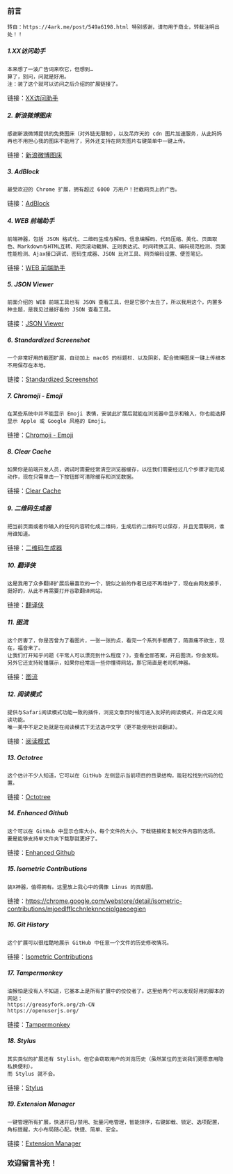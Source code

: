 <!--
author: hack0072008
head: http://www.etcunion.com/static/logo1_128x128.jpg
date: 2019-02-18
title: 分享一些好用的Chrome扩展
tags: Chrome扩展
images: http://www.etcunion.com/static/logo1_128x128.jpg
category: Chrome
status: publish
summary: 分享一些好用的Chrome扩展
-->







### 前言
    转自：https://4ark.me/post/549a6198.html 特别感谢，请勿用于商业，转载注明出处！！


##### 1.XX访问助手
    本来想了一波广告词来吹它，但想到…
    算了，别问，问就是好用。
    注：装了这个就可以访问之后介绍的扩展链接了。
链接：[XX访问助手](http://www.ggfwzs.com/)

##### 2. 新浪微博图床
    感谢新浪微博提供的免费图床（对外链无限制），以及吊炸天的 cdn 图片加速服务，从此妈妈再也不用担心我的图床不能用了，另外还支持在网页图片右键菜单中一键上传。
链接：[新浪微博图床](https://chrome.google.com/webstore/detail/%E6%96%B0%E6%B5%AA%E5%BE%AE%E5%8D%9A%E5%9B%BE%E5%BA%8A/fdfdnfpdplfbbnemmmoklbfjbhecpnhf)

##### 3. AdBlock
    最受欢迎的 Chrome 扩展，拥有超过 6000 万用户！拦截网页上的广告。
链接：[AdBlock](https://chrome.google.com/webstore/detail/adblock/gighmmpiobklfepjocnamgkkbiglidom)

##### 4. WEB 前端助手
    前端神器，包括 JSON 格式化、二维码生成与解码、信息编解码、代码压缩、美化、页面取色、Markdown与HTML互转、网页滚动截屏、正则表达式、时间转换工具、编码规范检测、页面性能检测、Ajax接口调试、密码生成器、JSON 比对工具、网页编码设置、便签笔记。
链接：[WEB 前端助手](https://chrome.google.com/webstore/detail/pkgccpejnmalmdinmhkkfafefagiiiad)

##### 5. JSON Viewer
    前面介绍的 WEB 前端工具也有 JSON 查看工具，但是它那个太丑了，所以我用这个，内置多种主题，是我见过最好看的 JSON 查看工具。
链接：[JSON Viewer](https://chrome.google.com/webstore/detail/json-viewer/gbmdgpbipfallnflgajpaliibnhdgobh)

##### 6. Standardized Screenshot
    一个非常好用的截图扩展，自动加上 macOS 的标题栏、以及阴影，配合微博图床一键上传根本不用保存在本地。
链接：[Standardized Screenshot](https://chrome.google.com/webstore/detail/pabdhaakclnechgfhmnhkcbmjobeoope)

##### 7. Chromoji - Emoji
    在某些系统中并不能显示 Emoji 表情，安装此扩展后就能在浏览器中显示和输入，你也能选择显示 Apple 或 Google 风格的 Emoji。
链接：[Chromoji - Emoji](https://chrome.google.com/webstore/detail/chromoji-emoji-for-google/cahedbegdkagmcjfolhdlechbkeaieki)

##### 8. Clear Cache
    如果你是前端开发人员，调试时需要经常清空浏览器缓存，以往我们需要经过几个步骤才能完成动作，现在只需单击一下按钮即可清除缓存和浏览数据。
链接：[Clear Cache](https://chrome.google.com/webstore/detail/clear-cache/cppjkneekbjaeellbfkmgnhonkkjfpdn)

##### 9. 二维码生成器
    把当前页面或者你输入的任何内容转化成二维码，生成后的二维码可以保存，并且无需联网，谁用谁知道。
链接：[二维码生成器](https://chrome.google.com/webstore/detail/quick-qr-code-generator/afpbjjgbdimpioenaedcjgkaigggcdpp?hl=zh-CN)

##### 10. 翻译侠
    这是我用了众多翻译扩展后最喜欢的一个，貌似之前的作者已经不再维护了，现在由网友接手，挺好的，从此不再需要打开谷歌翻译网站。
链接：[翻译侠](https://chrome.google.com/webstore/detail/translate-man/fnjoonbenhhijnoegpfkpagjamomgjjm/related?hl=zh-CN)

##### 11. 图流
    这个厉害了，你是否曾为了看图片，一张一张的点，看完一个系列手都费了，简直痛不欲生，现在，福音来了。
    让我们打开知乎问题《平常人可以漂亮到什么程度？》，查看全部答案，开启图流，你会发现。
    另外它还支持轮播展示，如果你经常逛一些你懂得网站，那它简直是老司机神器。
链接：[图流](https://chrome.google.com/webstore/detail/%E5%9B%BE%E6%B5%81-%E7%9C%8B%E5%9B%BE%E5%8A%A9%E6%89%8B/gpcdnjdgomhddecjpknmfodkpkgibajh?utm_source=chrome-ntp-icon)

##### 12. 阅读模式
    提供与Safari阅读模式功能一致的插件，浏览文章页时候可进入友好的阅读模式，并自定义阅读功能。
    唯一美中不足之处就是在阅读模式下无法选中文字（更不能使用划词翻译）。
链接：[阅读模式](https://chrome.google.com/webstore/detail/reader-view/iibolhpkjjmoepndefdmdlmbpfhlgjpl)

##### 13. Octotree
    这个估计不少人知道，它可以在 GitHub 左侧显示当前项目的目录结构，能轻松找到代码的位置。
链接：[Octotree](https://chrome.google.com/webstore/detail/octotree/bkhaagjahfmjljalopjnoealnfndnagc)

##### 14. Enhanced Github
    这个可以在 GitHub 中显示仓库大小，每个文件的大小，下载链接和复制文件内容的选项。
    要是能够支持单文件夹下载那就更好了。
链接：[Enhanced Github](https://chrome.google.com/webstore/detail/enhanced-github/anlikcnbgdeidpacdbdljnabclhahhmd)

##### 15. Isometric Contributions
    装X神器，值得拥有。这里放上我心中的偶像 Linus 的贡献图。
链接：https://chrome.google.com/webstore/detail/isometric-contributions/mjoedlfflcchnleknnceiplgaeoegien

##### 16. Git History
    这个扩展可以很炫酷地展示 GitHub 中任意一个文件的历史修改情况。
链接：[Isometric Contributions](https://chrome.google.com/webstore/detail/git-history-browser-exten/laghnmifffncfonaoffcndocllegejnf)

##### 17. Tampermonkey
    油猴怕是没有人不知道，它基本上是所有扩展中的佼佼者了。这里给两个可以发现好用的脚本的网站：
    https://greasyfork.org/zh-CN
    https://openuserjs.org/
链接：[Tampermonkey](https://chrome.google.com/webstore/detail/tampermonkey/dhdgffkkebhmkfjojejmpbldmpobfkfo)

##### 18. Stylus
    其实类似的扩展还有 Stylish，但它会窃取用户的浏览历史（虽然某位药王说我们更愿意用隐私换便利）。
    而 Stylus 就不会。
链接：[Stylus](https://chrome.google.com/webstore/detail/stylus/clngdbkpkpeebahjckkjfobafhncgmne)

##### 19. Extension Manager
    一键管理所有扩展，快速开启/禁用、批量闪电管理，智能排序，右键卸载、锁定、选项配置，角标提醒，大小布局随心配。快捷、简单、安全。
链接：[Extension Manager](https://chrome.google.com/webstore/detail/extension-manager/gjldcdngmdknpinoemndlidpcabkggco?hl=zh-CN)

### 欢迎留言补充！


~~~完~~~



